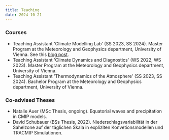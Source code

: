 ```yaml
---
title: Teaching
date: 2024-10-21
---
```


### Courses
* Teaching Assistant 'Climate Modelling Lab' (SS 2023, SS 2024). Master Program at the Meteorology and Geophysics department, University of Vienna. See this [blog post](https://eurocc-austria.at/en/blog/climate-modeling-lab-at-vienna-scientific-cluster).
* Teaching Assistant 'Climate Dynamics and Diagnostics' (WS 2022, WS 2023). Master Program at the Meteorology and Geophysics department, University of Vienna.
* Teaching Assistant 'Thermodynamics of the Atmosphere' (SS 2023, SS 2024). Bachelor Program at the Meteorology and Geophysics department, University of Vienna.
### Co-advised Theses
* Natalie Auer (MSc Thesis, ongoing). Equatorial waves and precipitation in CMIP models.
* David Schubauer (BSs Thesis, 2022). Niederschlagsvariabilität in der Sahelzone auf der täglichen Skala in expliziten Konvetionsmodellen und TRACMIP Simulationen.
